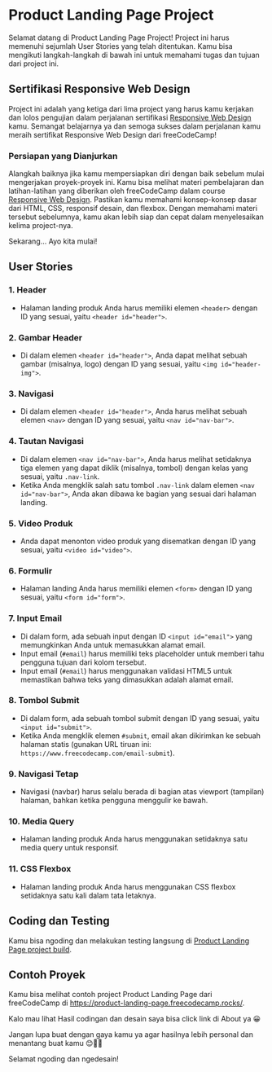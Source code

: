 # Product Landing Page Project

Selamat datang di Product Landing Page Project! Project ini harus memenuhi sejumlah User Stories yang telah ditentukan. Kamu bisa mengikuti langkah-langkah di bawah ini untuk memahami tugas dan tujuan dari project ini.

## Sertifikasi Responsive Web Design

Project ini adalah yang ketiga dari lima project yang harus kamu kerjakan dan lolos pengujian dalam perjalanan sertifikasi [Responsive Web Design](https://www.freecodecamp.org/learn/2022/responsive-web-design/) kamu. Semangat belajarnya ya dan semoga sukses dalam perjalanan kamu meraih sertifikat Responsive Web Design dari freeCodeCamp!

### Persiapan yang Dianjurkan

Alangkah baiknya jika kamu mempersiapkan diri dengan baik sebelum mulai mengerjakan proyek-proyek ini. Kamu bisa melihat materi pembelajaran dan latihan-latihan yang diberikan oleh freeCodeCamp dalam course [Responsive Web Design](https://www.freecodecamp.org/learn/2022/responsive-web-design/). Pastikan kamu memahami konsep-konsep dasar dari HTML, CSS, responsif desain, dan flexbox. Dengan memahami materi tersebut sebelumnya, kamu akan lebih siap dan cepat dalam menyelesaikan kelima project-nya.  

Sekarang... Ayo kita mulai!

## User Stories

### 1. Header

- Halaman landing produk Anda harus memiliki elemen `<header>` dengan ID yang sesuai, yaitu `<header id="header">`.

### 2. Gambar Header

- Di dalam elemen `<header id="header">`, Anda dapat melihat sebuah gambar (misalnya, logo) dengan ID yang sesuai, yaitu `<img id="header-img">`.

### 3. Navigasi

- Di dalam elemen `<header id="header">`, Anda harus melihat sebuah elemen `<nav>` dengan ID yang sesuai, yaitu `<nav id="nav-bar">`.

### 4. Tautan Navigasi

- Di dalam elemen `<nav id="nav-bar">`, Anda harus melihat setidaknya tiga elemen yang dapat diklik (misalnya, tombol) dengan kelas yang sesuai, yaitu `.nav-link`.
- Ketika Anda mengklik salah satu tombol `.nav-link` dalam elemen `<nav id="nav-bar">`, Anda akan dibawa ke bagian yang sesuai dari halaman landing.

### 5. Video Produk

- Anda dapat menonton video produk yang disematkan dengan ID yang sesuai, yaitu `<video id="video">`.

### 6. Formulir

- Halaman landing Anda harus memiliki elemen `<form>` dengan ID yang sesuai, yaitu `<form id="form">`.

### 7. Input Email

- Di dalam form, ada sebuah input dengan ID `<input id="email">` yang memungkinkan Anda untuk memasukkan alamat email.
- Input email (`#email`) harus memiliki teks placeholder untuk memberi tahu pengguna tujuan dari kolom tersebut.
- Input email (`#email`) harus menggunakan validasi HTML5 untuk memastikan bahwa teks yang dimasukkan adalah alamat email.

### 8. Tombol Submit

- Di dalam form, ada sebuah tombol submit dengan ID yang sesuai, yaitu `<input id="submit">`.
- Ketika Anda mengklik elemen `#submit`, email akan dikirimkan ke sebuah halaman statis (gunakan URL tiruan ini: `https://www.freecodecamp.com/email-submit`).

### 9. Navigasi Tetap

- Navigasi (navbar) harus selalu berada di bagian atas viewport (tampilan) halaman, bahkan ketika pengguna menggulir ke bawah.

### 10. Media Query

- Halaman landing produk Anda harus menggunakan setidaknya satu media query untuk responsif.

### 11. CSS Flexbox

- Halaman landing produk Anda harus menggunakan CSS flexbox setidaknya satu kali dalam tata letaknya.

## Coding dan Testing

Kamu bisa ngoding dan melakukan testing langsung di [Product Landing Page project build](https://www.freecodecamp.org/learn/2022/responsive-web-design/build-a-product-landing-page-project/build-a-product-landing-page).

## Contoh Proyek

Kamu bisa melihat contoh project Product Landing Page dari freeCodeCamp di https://product-landing-page.freecodecamp.rocks/.  

Kalo mau lihat Hasil codingan dan desain saya bisa click link di About ya 😀

Jangan lupa buat dengan gaya kamu ya agar hasilnya lebih personal dan menantang buat kamu 😊👍🏻

Selamat ngoding dan ngedesain!

